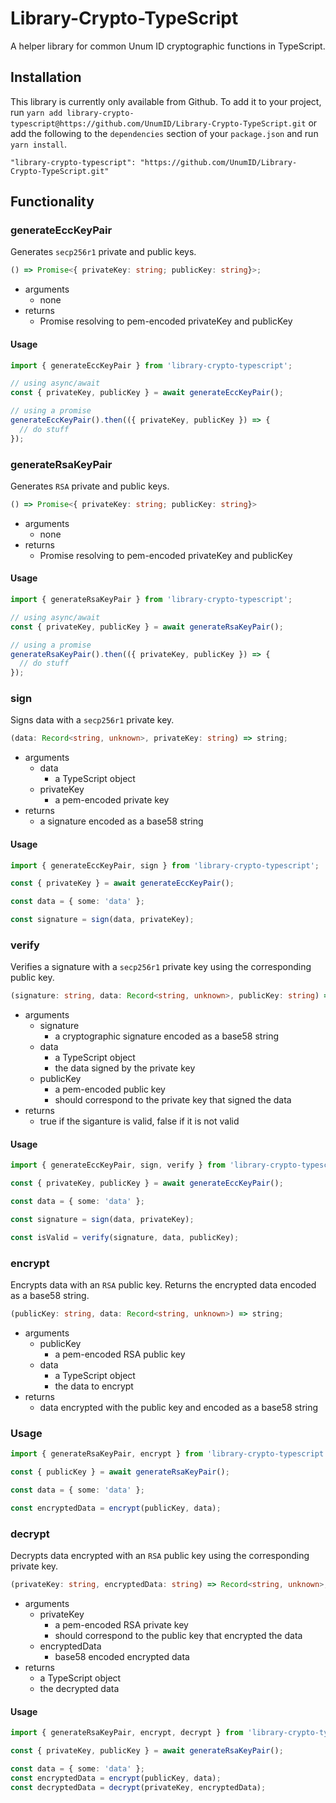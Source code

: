 # Library-Crypto-TypeScript
A helper library for common Unum ID cryptographic functions in TypeScript.

## Installation
This library is currently only available from Github. To add it to your project, run `yarn add library-crypto-typescript@https://github.com/UnumID/Library-Crypto-TypeScript.git` or add the following to the `dependencies` section of your `package.json` and run `yarn install`.
```
"library-crypto-typescript": "https://github.com/UnumID/Library-Crypto-TypeScript.git"
```

## Functionality
### generateEccKeyPair
Generates `secp256r1` private and public keys.

```typescript
() => Promise<{ privateKey: string; publicKey: string}>;
```

- arguments
  - none
- returns
  - Promise resolving to pem-encoded privateKey and publicKey

#### Usage
```typescript
import { generateEccKeyPair } from 'library-crypto-typescript';

// using async/await
const { privateKey, publicKey } = await generateEccKeyPair();

// using a promise
generateEccKeyPair().then(({ privateKey, publicKey }) => {
  // do stuff
});
```

### generateRsaKeyPair
Generates `RSA` private and public keys.

```typescript
() => Promise<{ privateKey: string; publicKey: string}>

```
- arguments
  - none
- returns
  - Promise resolving to pem-encoded privateKey and publicKey

#### Usage
```typescript
import { generateRsaKeyPair } from 'library-crypto-typescript';

// using async/await
const { privateKey, publicKey } = await generateRsaKeyPair();

// using a promise
generateRsaKeyPair().then(({ privateKey, publicKey }) => {
  // do stuff
});
```

### sign
Signs data with a `secp256r1` private key.

```typescript
(data: Record<string, unknown>, privateKey: string) => string;

```
- arguments
  - data
    - a TypeScript object
  - privateKey
    - a pem-encoded private key
- returns
  - a signature encoded as a base58 string

#### Usage
```typescript
import { generateEccKeyPair, sign } from 'library-crypto-typescript';

const { privateKey } = await generateEccKeyPair();

const data = { some: 'data' };

const signature = sign(data, privateKey);
```

### verify
Verifies a signature with a `secp256r1` private key using the corresponding public key.

```typescript
(signature: string, data: Record<string, unknown>, publicKey: string) => boolean;
```

- arguments
  - signature
    - a cryptographic signature encoded as a base58 string
  - data
    - a TypeScript object
    - the data signed by the private key
  - publicKey
    - a pem-encoded public key
    - should correspond to the private key that signed the data
- returns
  - true if the siganture is valid, false if it is not valid

#### Usage
```typescript
import { generateEccKeyPair, sign, verify } from 'library-crypto-typescript';

const { privateKey, publicKey } = await generateEccKeyPair();

const data = { some: 'data' };

const signature = sign(data, privateKey);

const isValid = verify(signature, data, publicKey);
```

### encrypt
Encrypts data with an `RSA` public key. Returns the encrypted data encoded as a base58 string.

```typescript
(publicKey: string, data: Record<string, unknown>) => string;
```

- arguments
  - publicKey
    - a pem-encoded RSA public key
  - data
    - a TypeScript object
    - the data to encrypt
- returns
  - data encrypted with the public key and encoded as a base58 string

### Usage
```typescript
import { generateRsaKeyPair, encrypt } from 'library-crypto-typescript';

const { publicKey } = await generateRsaKeyPair();

const data = { some: 'data' };

const encryptedData = encrypt(publicKey, data);
```

### decrypt
Decrypts data encrypted with an `RSA` public key using the corresponding private key.

```typescript
(privateKey: string, encryptedData: string) => Record<string, unknown>;
```

- arguments
  - privateKey
    - a pem-encoded RSA private key
    - should correspond to the public key that encrypted the data
  - encryptedData
    - base58 encoded encrypted data
- returns
  - a TypeScript object
  - the decrypted data

#### Usage
```typescript
import { generateRsaKeyPair, encrypt, decrypt } from 'library-crypto-typescript';

const { privateKey, publicKey } = await generateRsaKeyPair();

const data = { some: 'data' };
const encryptedData = encrypt(publicKey, data);
const decryptedData = decrypt(privateKey, encryptedData);
```
